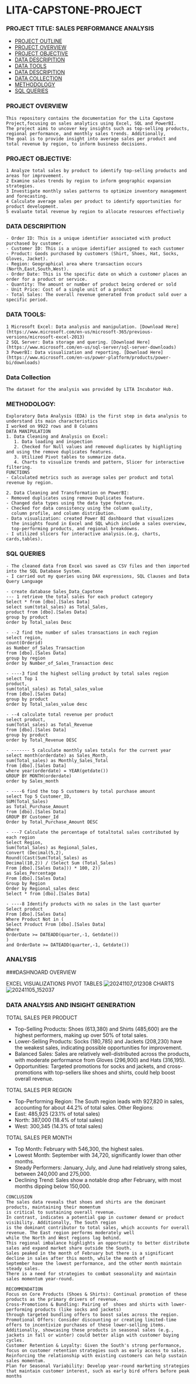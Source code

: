 # LITA-CAPSTONE-PROJECT

### PROJECT TITLE: SALES PERFORMANCE ANALYSIS

- [PROJECT OUTLINE](###PROJECT-OUTLINE)
- [PROJECT OVERVIEW](###PROJECT-OVERVIEW)
- [PROJECT OBJECTIVE](###PROJECT-OBJECTIVE)
- [DATA DESCRIPITION](###DATA-DESCRIPITION)
- [DATA TOOLS](###DATA-TOOLS)
- [DATA DESCRIPITION](###DATA-DESCRIPITION)
- [DATA COLLECTION](###DATA-COLLECTION)
- [METHODOLOGY](###METHODOLOGY)
- [SQL QUERIES](###SQL-QUERIES)

### PROJECT OVERVIEW
```
This repository contains the documentation for the Lita Capstone Project,focusing on sales analytics using Excel, SQL and PowerBI.
The project aims to uncover key insights such as top-selling products, regional performance, and monthly sales trends. Additionally,
The goal is to provide insight into average sales per product and total revenue by region, to inform business decisions. 
```

### PROJECT OBJECTIVE:
```
1 Analyze total sales by product to identify top-selling products and areas for improvement.
2 Examine sales trends by region to inform geographic expansion strategies.
3 Investigate monthly sales patterns to optimize inventory management and forecasting.
4 Calculate average sales per product to identify opportunities for product development.
5 evaluate total revenue by region to allocate resources effectively 
```

### DATA DESCRIPITION
```
- Order ID: This is a unique identifier associated with product purchased by customer.
- Customer ID: This is a unique identifier assigned to each customer
- Product: Goods purchased by customers (Shirt, Shoes, Hat, Socks, Gloves, Jacket).
- Region: Geographical area where transaction occurs (North,East,South,West).
- Order Date: This is the specific date on which a customer places an order for a product or service.
- Quantity: The amount or number of product being ordered or sold
- Unit Price: Cost of a single unit of a product
- Total Sales: The overall revenue generated from product sold over a specific period. 
```

### DATA TOOLS:
```
1 Microsoft Excel: Data analysis and manipulation. [Download Here](https://www.microsoft.com/en-us/microsoft-365/previous-versions/microsoft-excel-2013) 
2 SQL Server: Data storage and quering. [Download Here](https://www.microsoft.com/en-us/sql-server/sql-server-downloads)
3 PowerBI: Data visualization and reporting. [Download Here](https://www.microsoft.com/en-us/power-platform/products/power-bi/downloads)
```

### Data Collection
```
The dataset for the analysis was provided by LITA Incubator Hub.
```

### METHODOLOGY:
```
Exploratory Data Analysis (EDA) is the first step in data analysis to understand its main characteristics
I worked on 9922 rows and 8 Columns
DATA MANIPULATION
1. Data Cleaning and Analysis on Excel:
   1. Data loading and inspection
   2. Checked for Null values and removed duplicates by highligting and using the remove duplicates features.
   3. Utilized Pivot tables to summarize data.
   4. Charts to visualize trends and pattern, Slicer for interactive filtering.
FUNCTIONS
- Calculated metrics such as average sales per product and total revenue by region.

2. Data Cleaning and Transformation on PowerBI:
- Removed duplicates using remove Duplicates feature.
- Changed data types using the data type feature.
- Checked for data consistency using the column quality,
  column profile, and column distribution.
- Data visualization: created Power BI dashboard that visualizes
  the insights found in Excel and SQL which include a sales overview,
  top-performing products, and regional breakdowns.
- I utilized slicers for interactive analysis.(e.g, charts, cards,tables).
```

### SQL QUERIES
```
- The cleaned data from Excel was saved as CSV files and then imported into the SQL Database System.
- I carried out my queries using DAX expressions, SQL Clauses and Data Query Language

- create database Sales_Data_Capstone
--- 1 retrieve the total sales for each product category
Select * from [dbo].[Sales Data]
select sum(total_sales) as Total_Sales,
product from [dbo].[Sales Data]
group by product
order by Total_sales Desc

- --2 find the number of sales transactions in each region 
select region,
count(Orderid) 
as Number_of_Sales_Transaction
from [dbo].[Sales Data]
group by region 
order by Number_of_Sales_Transaction desc

- ----3 find the highest selling product by total sales region
select Top 1
product,
sum(total_sales) as Total_sales_value 
from [dbo].[Sales Data]
group by product 
order by Total_sales_value desc

- --4 calculate total revenue per product
select product,
sum(Total_sales) as Total_Revenue
from [dbo].[Sales Data]
group by product
order by Total_Revenue DESC

- ------- 5 calculate monthly sales totals for the current year
select month(orderdate) as Sales_Month, 
sum(Total_sales) as Monthly_Sales_Total
from [dbo].[Sales Data]
where year(orderdate) = YEAR(getdate())
GROUP BY MONTH(orderdate)
order by Sales_month 

- ----6 find the top 5 customers by total purchase amount
select Top 5 Customer_ID,
SUM(Total_Sales)
as Total_Purchase_Amount 
from [dbo].[Sales Data]
GROUP BY Customer_Id
Order by Total_Purchase_Amount DESC 

- ---7 Calculate the percentage of totaltotal sales contributed by each region
Select Region,
Sum(Total_Sales) as Regional_Sales,
Convert (Decimal(5,2),
Round((Cast(Sum(Total_Sales) as 
Decimal(10,2)) / (Select Sum (Total_Sales) 
From [dbo].[Sales Data])) * 100, 2))
as Sales_Percentage 
From [dbo].[Sales Data]
Group by Region
Order by Regional_sales desc
Select * from [dbo].[Sales Data]

- ----8 Identify products with no sales in the last quarter
Select product
From [dbo].[Sales Data]
Where Product Not in (
Select Product From [dbo].[Sales Data]
Where 
OrderDate >= DATEADD(quarter,-1, Getdate())
)
and OrderDate >= DATEADD(quarter,-1, Getdate()) 
```

### ANALYSIS

###DASHNOARD OVERVIEW

EXCEL VISUALIZATIONS
PIVOT TABLES
![20241107_012308](https://github.com/user-attachments/assets/259d3a98-c555-4143-b990-5d3e4dfbfcd5)
CHARTS
![20241105_152037](https://github.com/user-attachments/assets/12857a47-3c8e-4751-a430-aec9999cf237)

### DATA ANALYSIS AND INSIGHT GENERATION

TOTAL SALES PER PRODUCT
- Top-Selling Products: Shoes (613,380) and Shirts (485,600) are the highest performers, making up over 50% of total sales.
- Lower-Selling Products: Socks (180,785) and Jackets (208,230) have the weakest sales, indicating possible opportunities for improvement.
- Balanced Sales: Sales are relatively well-distributed across the products, with moderate performance from Gloves (296,900) and Hats (316,195).
- Opportunities: Targeted promotions for socks and jackets, and cross-promotions with top-sellers like shoes and shirts, could help boost overall revenue.

TOTAL SALES PER REGION
- Top-Performing Region: The South region leads with 927,820 in sales, accounting for about 44.2% of total sales.
Other Regions:
- East: 485,925 (23.1% of total sales)
- North: 387,000 (18.4% of total sales)
- West: 300,345 (14.3% of total sales)

TOTAL SALES PER MONTH
- Top Month: February with 546,300, the highest sales.
- Lowest Month: September with 34,720, significantly lower than other months.
- Steady Performers: January, July, and June had relatively strong sales, between 240,000 and 275,000.
- Declining Trend: Sales show a notable drop after February, with most months dipping below 150,000.
```
CONCLUSION
The sales data reveals that shoes and shirts are the dominant products, maintaining their momentum
is critical to sustaining overall revenue.
In contrast, indicates a potential gap in customer demand or product visibility. Additionally, The South region
is the dominant contributor to total sales, which accounts for overall revenue. The East region performs moderately well
while the North and West regions lag behind.
This regional imbalance highlights an opportunity to better distribute sales and expand market share outside the South.
Sales peaked in the month of February but there is a significant decline in sales after this month, while the month of
September have the lowest performance, and the other month maintain steady sales.
There is a need for strategies to combat seasonality and maintain sales momentum year-round.

RECOMMENDATION
Focus on Core Products (Shoes & Shirts): Continual promotion of these products as the primary drivers of revenue.
Cross-Promotions & Bundling: Pairing of  shoes and shirts with lower-performing products (like socks and jackets)
through targeted bundling offers to boost sales across the region.
Promotional Offers: Consider discounting or creating limited-time offers to incentivize purchases of these lower-selling items.
Additionally, showcasing these products in seasonal sales (e.g., jackets in fall or winter) could better align with customer buying cycles.
Customer Retention & Loyalty: Given the South's strong performance, focus on customer retention strategies such as early access to sales. Reinforcing the relationship with existing customers can help sustain sales momentum.
Plan for Seasonal Variability: Develop year-round marketing strategies that maintain customer interest, such as early bird offers before peak months 
